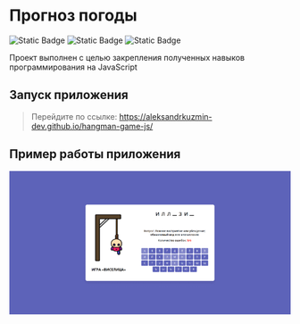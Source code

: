 # Прогноз погоды 
![Static Badge](https://img.shields.io/badge/JavaScript-yellow)
![Static Badge](https://img.shields.io/badge/HTML-orange)
![Static Badge](https://img.shields.io/badge/CSS-blue)

Проект выполнен с целью закрепления полученных навыков программирования на JavaScript

## Запуск приложения
> Перейдите по ссылке: https://aleksandrkuzmin-dev.github.io/hangman-game-js/



## Пример работы приложения
![Изображение](/readme/pages.gif "Изображение приложения")